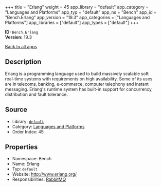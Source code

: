﻿+++
title = "Erlang"
weight = 45
app_library = "default"
app_category = "Languages and Platforms"
app_typ = "default"
app_ns = "Bench"
app_id = "Bench.Erlang"
app_version = "19.3"
app_categories = ["Languages and Platforms"]
app_libraries = ["default"]
app_types = ["default"]
+++

**ID:** `Bench.Erlang`  
**Version:** 19.3  
<!--more-->

[Back to all apps](/apps/)

## Description
Erlang is a programming language used to build massively scalable soft real-time systems with requirements on high availability. Some of its uses are in telecoms, banking, e-commerce, computer telephony and instant messaging. Erlang's runtime system has built-in support for concurrency, distribution and fault tolerance.

## Source

* Library: [`default`](/app_libraries/default)
* Category: [Languages and Platforms](/app_categories/languages-and-platforms)
* Order Index: 45

## Properties

* Namespace: Bench
* Name: Erlang
* Typ: `default`
* Website: <http://www.erlang.org/>
* Responsibilities: [RabbitMQ](/apps/Bench.RabbitMQ)

